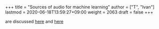 +++
title = "Sources of audio for machine learning"
author = ["T", "Ivan"]
lastmod = 2020-06-18T13:59:27+09:00
weight = 2063
draft = false
+++

are discussed [here](http://www.mirkoperri.com/a-i-and-sound-design/)
and [here](http://www.cs.tut.fi/~heittolt/datasets#environmental-audio)
